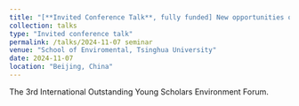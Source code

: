```yaml
---
title: "[**Invited Conference Talk**, fully funded] New opportunities of energy and resources recovery enabled by novel nitrogen conversion"
collection: talks
type: "Invited conference talk"
permalink: /talks/2024-11-07 seminar
venue: "School of Enviromental, Tsinghua University"
date: 2024-11-07
location: "Beijing, China"
---
```


The 3rd International Outstanding Young Scholars Environment Forum.